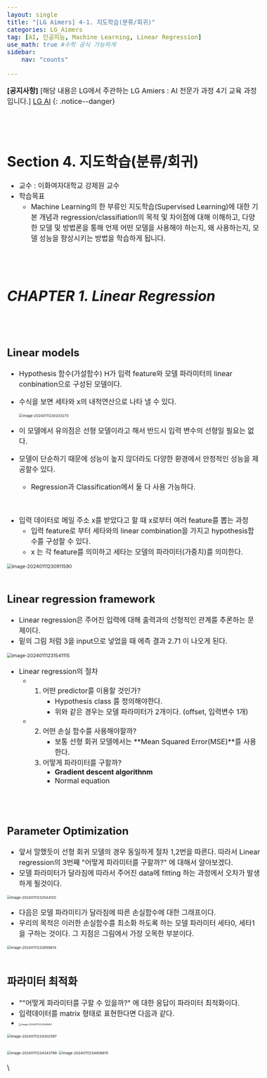 ```yaml
---
layout: single
title: "[LG Aimers] 4-1. 지도학습(분류/회귀)"
categories: LG_Aimers
tag: [AI, 인공지능, Machine Learning, Linear Regression]
use_math: true #수학 공식 가능하게
sidebar:
    nav: "counts"

---
```


<style>
  body {
    font-size: 16px; /* 폰트 사이즈 조절 */
  }
</style>






**[공지사항]** [해당 내용은 LG에서 주관하는 LG Amiers : AI 전문가 과정 4기 교육 과정입니다.] 
[LG AI](https://www.lgaimers.ai/)
{: .notice--danger}

<br>
<br>



# **Section 4. 지도학습(분류/회귀)**

-  교수 : 이화여자대학교 강제원 교수
-  학습목표
   -  Machine Learning의 한 부류인 지도학습(Supervised Learning)에 대한 기본 개념과 regression/classifiation의 목적 및 차이점에 대해 이해하고, 다양한 모델 및 방법론을 통해 언제 어떤 모델을 사용해야 하는지, 왜 사용하는지, 모델 성능을 향상시키는 방법을 학습하게 됩니다.



<br>
<br>

# *CHAPTER 1. Linear Regression*

<br>

<br>

## Linear models

-  Hypothesis 함수(가설함수) H가 입력 feature와 모델 파라미터의 linear conbination으로 구성된 모델이다.

-  수식을 보면 세타와 x의 내적연산으로 나타 낼 수 있다. 

   <img src="{{site.url}}/images/2023-01-11-LG Aimer Module 4/image-20240111230203273.png" alt="image-20240111230203273" style="zoom:50%;" />

-  이 모델에서 유의점은 선형 모델이라고 해서 반드시 입력 변수의 선형일 필요는 없다.

-  모델이 단순하기 때문에 성능이 높지 않더라도 다양한 환경에서 안정적인 성능을 제공할수 있다.
   -  Regression과 Classification에서 둘 다 사용 가능하다.

<br>

-  입력 데이터로 메일 주소 x를 받았다고 할 때 x로부터 여러 feature를 뽑는 과정
   -  입력 feature로 부터 세타와의 linear combination을 가지고 hypothesis함수를 구성할 수 있다. 
   -  x 는 각 feature를 의미하고 세타는 모델의 파라미터(가중치)를 의미한다.

<img src="{{site.url}}/images/2023-01-11-LG Aimer Module 4/image-20240111230911590.png" alt="image-20240111230911590" style="zoom:67%;" />

<br>

<br>



## Linear regression framework

-  Linear regression은 주어진 입력에 대해 출력과의 선형적인 관계를 추론하는 문제이다.
-  밑의 그림 처럼 3을 input으로 넣었을 때 에측 결과 2.71 이 나오게 된다.

<img src="/Users/dessert_gomjelly/Desktop/깃허브블로그/dessertgomjelly.github.io/images/2023-01-11-LG Aimer Module 4/image-20240111231541115.png" alt="image-20240111231541115" style="zoom:67%;" />

-  Linear regression의 절차
   -  1.  어떤 predictor를 이용할 것인가?
          -  Hypothesis class 를 정의해야한다.
          -  위와 같은 경우는 모델 파라미터가 2개이다. (offset, 입력변수 1개)
   -  2.  어떤 손실 함수를 사용해야할까?
          -  보통 선형 회귀 모델에서는 **Mean Squared Error(MSE)**를 사용한다.
      3.  어떻게 파라미터를 구할까?
          -  **Gradient descent algorithnm**
          -  Normal equation



<br>

<br>

## Parameter Optimization

-  앞서 말했듯이 선형 회귀 모델의 경우 동일하게 절차 1,2번을 따른다. 따라서  Linear regression의 3번째 "어떻게 파라미터를 구할까?" 에 대해서 알아보겠다.
-  모델 파라미터가 달라짐에 따라서 주어진 data에 fitting 하는 과정에서 오차가 발생하게 될것이다.

<img src="{{site.url}}/images/2023-01-11-LG Aimer Module 4/image-20240111232544120.png" alt="image-20240111232544120" style="zoom:50%;" />



<br>

-   다음은 모델 파라미티가 달라짐에 따른 손실함수에 대한 그래프이다.
-  우리의 목적은 이러한 손실함수를 최소화 하도록 하는 모델 파라미터 세타0, 세타1을 구하는 것이다.  그 지점은 그림에서 가장 오목한 부분이다.

<img src="{{site.url}}/images/2023-01-11-LG Aimer Module 4/image-20240111232659614.png" alt="image-20240111232659614" style="zoom:50%;" />



<br>

<br>

## 파라미터 최적화

-  ""어떻게 파라미터를 구할 수 있을까?" 에 대한 응답이 파라미터 최적화이다.
-  입력데이터를 matrix 형태로 표현한다면 다음과 같다.
-  <img src="{{site.url}}/images/2023-01-11-LG Aimer Module 4/image-20240111233049942.png" alt="image-20240111233049942" style="zoom: 33%;" />



<img src="{{site.url}}/images/2023-01-11-LG Aimer Module 4/image-20240111234302597.png" alt="image-20240111234302597" style="zoom: 50%;" />







<br>

<br>

<img src="{{site.url}}/images/2023-01-11-LG Aimer Module 4/image-20240111234343798.png" alt="image-20240111234343798" style="zoom:50%;" />

<img src="{{site.url}}/images/2023-01-11-LG Aimer Module 4/image-20240111234406615.png" alt="image-20240111234406615" style="zoom:50%;" />

\
